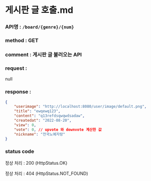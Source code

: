 # 게시판 글 호출.md
### API명 : `/board/{genre}/{num}`

### method : GET

### comment : 게시판 글 불러오는 API 

### request : 
  null


### response :
~~~json
{
    "userimage": "http://localhost:8080/user/image/default.png",
    "title": "ewqewq123",
    "content": "q13refdsqwqwdsadaw",
    "createdat": "2022-08-20",
    "view": 0,
    "vote": 0, // upvote 와 downvote 계산한 값
    "nickname": "전국노예자랑"
}
~~~


### status code
정상 처리 : 200 (HttpStatus.OK)

정상 처리 : 404 (HttpStatus.NOT_FOUND)